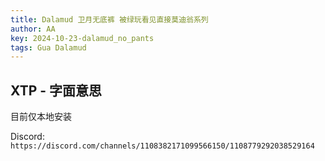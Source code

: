 ```yaml
---
title: Dalamud 卫月无底裤 被绿玩看见直接莫迪翁系列
author: AA
key: 2024-10-23-dalamud_no_pants
tags: Gua Dalamud
---
```


## XTP - 字面意思

目前仅本地安装

Discord: `https://discord.com/channels/1108382171099566150/1108779292038529164`
